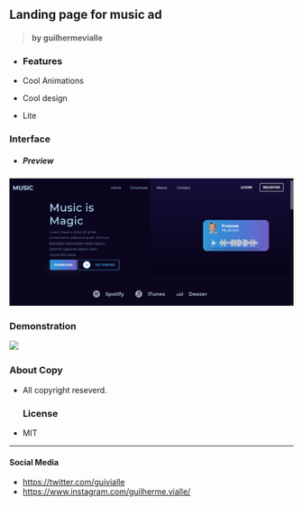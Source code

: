 ## Landing page for music ad

> #### by guilhermevialle

-   ### Features

-   Cool Animations
-   Cool design
-   Lite
### Interface

-   ##### Preview

![](/Gif/capture.png)

### Demonstration

![](/Gif/gif1.gif)

### About Copy

-   All copyright reseverd.

    ### License

-   MIT

---

#### Social Media

-   https://twitter.com/guivialle
-   https://www.instagram.com/guilherme.vialle/
    >
